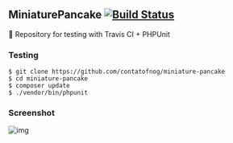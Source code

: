 ## MiniaturePancake [![Build Status](https://api.travis-ci.com/contatofnog/miniature-pancake.svg?branch=master)](https://www.travis-ci.com/contatofnog/miniature-pancake)

:tada: Repository for testing with Travis CI + PHPUnit 

### Testing
```
$ git clone https://github.com/contatofnog/miniature-pancake
$ cd miniature-pancake
$ composer update
$ ./vendor/bin/phpunit
```

### Screenshot

![img](https://i.imgur.com/1SS9FgR.png)
